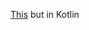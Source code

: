 [This](https://github.com/Fureeish/interesting-listings/tree/main/C%2B%2B/Natural%20Sorting) but in Kotlin
